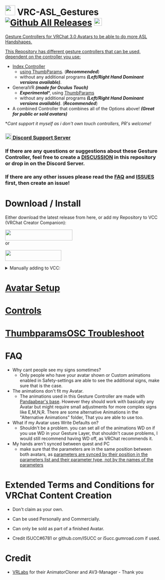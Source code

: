 # <img src="https://user-images.githubusercontent.com/43730681/176920686-1539fd29-3dad-46a8-9f88-f938d8639b54.png" width="32" height="32">  VRC-ASL_Gestures [![Github All Releases](https://img.shields.io/github/downloads/i5ucc/VRC-ASL_Gestures/total.svg)](https://github.com/I5UCC/VRC-ASL_Gestures/releases/latest) <a href='https://ko-fi.com/i5ucc' target='_blank'><img height='35' style='border:0px;height:25px;' src='https://az743702.vo.msecnd.net/cdn/kofi3.png?v=0' border='0' alt='Buy Me a Coffee at ko-fi.com' />
Gesture Controllers for VRChat 3.0 Avatars to be able to do more ASL Handshapes. 

This Repository has different gesture controllers that can be used, dependent on the controller you use:
- Index Controller
  - using [ThumbParams](https://github.com/I5UCC/VRCThumbParamsOSC). (***Recommended***)
  - without any additional programs ***(Left/Right Hand Dominant versions available)***.
- GeneralVR ***(made for Oculus Touch)***
  - ***Experimental****, using [ThumbParams](https://github.com/I5UCC/VRCThumbParamsOSC)
  - without any additional programs ***(Left/Right Hand Dominant versions available)***. (***Recommended***)
 - A combined Controller that combines all of the Options above! ***(Great for public or sold avatars)***

**Cant support it myself as i don't own touch controllers, PR's welcome!*
 
### [<img src="https://assets-global.website-files.com/6257adef93867e50d84d30e2/636e0a6ca814282eca7172c6_icon_clyde_white_RGB.svg"  width="20" height="20"> Discord Support Server](https://discord.gg/rqcWHje3hn)

### If there are any questions or suggestions about these Gesture Controller, feel free to create a [DISCUSSION](https://github.com/I5UCC/VRC-ASL_Gestures/discussions) in this repository or drop in on the Discord Server. 

### If there are any other issues please read the [FAQ](#faq) and [ISSUES](https://github.com/I5UCC/VRC-ASL_Gestures/issues) first, then create an issue!<br/>

# Download / Install

Either download the latest release from here, or add my Repository to VCC (VRChat Creator Companion): <br>

[<img src="https://user-images.githubusercontent.com/43730681/235304101-1b635809-ef27-47ca-bc8f-93b35aa34ae8.png"  width="217" height="35">](https://i5ucc.github.io/vpm/VRC-ASL_Gestures.html) <br>
or <br>

[<img src="https://user-images.githubusercontent.com/43730681/235304229-ce2b4689-4945-4282-967e-40bfbf8ebf54.png"  width="181" height="35">](https://i5ucc.github.io/vpm/main.html) <br>

<details>
  <summary>Manually adding to VCC:</summary>
  
  1. Open VCC
  2. Click "Settings" in the bottom left
  3. Click the "Packages" tab at the top
  4. Click "Add Repository" in the top right
  5. Paste `https://i5ucc.github.io/vpm/VRC-ASL_Gestures.json` into the text field and click "Add"
  6. Click "I understand, Add Repository" in the popup after reading its contents
  7. Activate the checkbox next to the repository "VRC-ASL_Gestures"
  
  PS: You can also add `https://i5ucc.github.io/vpm/main.json` to add all of my projects (and future ones) to VCC.
</details>

# [Avatar Setup](https://github.com/I5UCC/VRC-ASL_Gestures/wiki/Avatar-Setup)

# [Controls](https://github.com/I5UCC/VRC-ASL_Gestures/wiki/Controls)

# [ThumbparamsOSC Troubleshoot](https://github.com/I5UCC/VRCThumbParamsOSC#osc-troubleshoot)

# FAQ

- Why cant people see my signs sometimes?
  - Only people who have your avatar shown or Custom animations enabled in Safety-settings are able to see the additional signs, make sure that is the case.
- The animations don't fit my Avatar.
  - The animations used in this Gesture Controller are made with [Pandaabear's base](https://pandaabear.gumroad.com/l/pAxQR). However they should work with basically any Avatar but might require small adjustments for more complex signs like E,M,N,R. There are some alternative Animations in the 
"Alternative Animations" folder, That you are able to use too. 
- What if my Avatar uses Write Defaults on?
  - Shouldn't be a problem. you can set all of the animations WD on if you use WD in your Gesture Layer, that shouldn't cause problems, I would still recommend having WD off, as VRChat recommends it.
- My hands aren't synced between quest and PC
  - make sure that the parameters are in the same position between both avatars, as [parameters are synced by their position in the parameters list and their parameter type, not by the names of the parameters](https://docs.vrchat.com/docs/animator-parameters#cross-platform-parameter-sync)
  
# Extended Terms and Conditions for VRChat Content Creation

- Don't claim as your own.

- Can be used Personally and Commercially.

- Can only be sold as part of a finished Avatar.

- Credit I5UCC#6781 or github.com/I5UCC or i5ucc.gumroad.com if used.

# Credit
- [VRLabs](https://github.com/VRLabs) for their AnimatorCloner and AV3-Manager - Thank you
